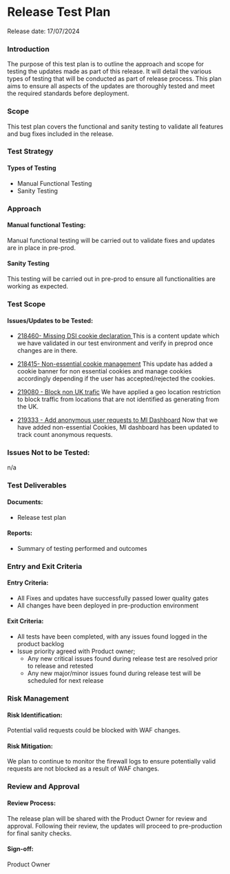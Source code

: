 ﻿# Release Test Plan
Release date: 17/07/2024

### Introduction
The purpose of this test plan is to outline the approach and scope for testing the updates made as part of this release. It will detail the various types of testing that will be conducted as part of release process.  This plan aims to ensure all aspects of the updates are thoroughly tested and meet the required standards before deployment.

### Scope 
This test plan covers the functional and sanity testing to validate all features and bug fixes included in the release.

### Test Strategy
#### Types of Testing
- Manual Functional Testing
- Sanity Testing

### Approach
#### Manual functional Testing: 
Manual functional testing will be carried out to validate fixes and updates are in place in pre-prod. 
#### Sanity Testing
This testing will be carried out in pre-prod to ensure all functionalities are working as expected. 

### Test Scope
#### Issues/Updates to be Tested:
- [218460- Missing DSI cookie declaration ](https://dfe-ssp.visualstudio.com/s198-DfE-Benchmarking-service/_workitems/edit/218460) 
This is a content update which we have validated in our test environment and verify in preprod once changes are in there.  

- [218415- Non-essential cookie management](https://dfe-ssp.visualstudio.com/s198-DfE-Benchmarking-service/_workitems/edit/218415)
This update has added a cookie banner for non essential cookies and manage cookies accordingly depending if the user has accepted/rejected the cookies.
- [219080 - Block non UK trafic](https://dfe-ssp.visualstudio.com/s198-DfE-Benchmarking-service/_workitems/edit/219080)  We have applied a geo location restriction to block traffic from locations that are not identified as generating from the UK.
- [219333 - Add anonymous user requests to MI Dashboard](https://dfe-ssp.visualstudio.com/s198-DfE-Benchmarking-service/_workitems/edit/219333) Now that we have added non-essential Cookies, MI dashboard has been updated to track count anonymous requests.
### Issues Not to be Tested:
n/a

### Test Deliverables
#### Documents:
- Release test plan
#### Reports:
- Summary of testing performed and outcomes

### Entry and Exit Criteria
#### Entry Criteria:
- All Fixes and updates have successfully passed lower quality gates 
- All changes have been deployed in pre-production environment

#### Exit Criteria:
- All tests have been completed, with any issues found logged in the product backlog
- Issue priority agreed with Product owner;
    - Any new critical issues found during release test are resolved prior to release and retested
    - Any new major/minor issues found during release test will be scheduled for next release


### Risk Management
#### Risk Identification:
Potential valid requests could be blocked with WAF changes.

#### Risk Mitigation: 
We plan to continue to monitor the firewall logs to ensure potentially valid requests are not blocked as a result of WAF changes.
### Review and Approval
#### Review Process: 
The release plan will be shared with the Product Owner for review and approval. Following their review, the updates will proceed to pre-production for final sanity checks.
#### Sign-off:
Product Owner

